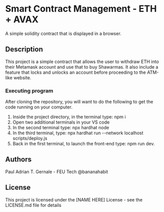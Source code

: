 # Smart Contract Management - ETH + AVAX

A simple solidity contract that is displayed in a browser.  

## Description

This project is a simple contract that allows the user to withdraw ETH into their Metamask account and use that to buy Shawarmas. It also include a feature that locks and unlocks an account before proceeding to the ATM-like website. 


### Executing program

After cloning the repository, you will want to do the following to get the code running on your computer.

1. Inside the project directory, in the terminal type: npm i
2. Open two additional terminals in your VS code
3. In the second terminal type: npx hardhat node
4. In the third terminal, type: npx hardhat run --network localhost scripts/deploy.js
5. Back in the first terminal, to launch the front-end type: npm run dev. 

## Authors

Paul Adrian T. Gernale - FEU Tech @bananahabit

## License

This project is licensed under the [NAME HERE] License - see the LICENSE.md file for details
